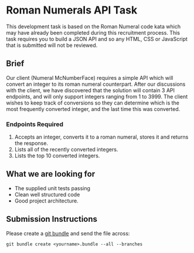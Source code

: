 # Roman Numerals API Task
This development task is based on the Roman Numeral code kata which may have already been completed during this recruitment process. This task requires you to build a JSON API and so any HTML, CSS or JavaScript that is submitted will not be reviewed.
 
## Brief
Our client (Numeral McNumberFace) requires a simple API which will convert an integer to its roman numeral counterpart. After our discussions with the client, we have discovered that the solution will contain 3 API endpoints, and will only support integers ranging from 1 to 3999. The client wishes to keep track of conversions so they can determine which is the most frequently converted integer, and the last time this was converted.
 
### Endpoints Required
 1. Accepts an integer, converts it to a roman numeral, stores it and returns the response.
 2. Lists all of the recently converted integers.
 3. Lists the top 10 converted integers.
 
## What we are looking for
 - The supplied unit tests passing
 - Clean well structured code
 - Good project architecture.
 
 ## Submission Instructions
Please create a [git bundle](https://git-scm.com/docs/git-bundle/) and send the file across:
```
git bundle create <yourname>.bundle --all --branches
```